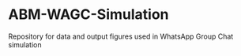 # ABM-WAGC-Simulation
Repository for data and output figures used in WhatsApp Group Chat simulation
